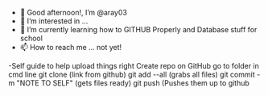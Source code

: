 - 👋 Good afternoon!, I’m @aray03
- 👀 I’m interested in ...
- 🌱 I’m currently learning how to GITHUB Properly and Database stuff for school
- 📫 How to reach me ... not yet!

<!---
aray03/aray03 is a ✨ special ✨ repository because its `README.md` (this file) appears on your GitHub profile.
You can click the Preview link to take a look at your changes.
--->

-Self guide to help upload things right
Create repo on GitHub
go to folder in cmd line
git clone (link from github)
git add --all                (grabs all files)
git commit -m "NOTE TO SELF" (gets files ready)
git push                      (Pushes them up to github

